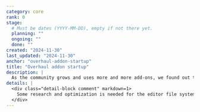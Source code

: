 ```yaml
---
category: core
rank: 0
stage:
  # Must be dates (YYYY-MM-DD), empty if not there yet.
  planning: ""
  ongoing: ""
  done: ""
created: "2024-11-30"
last_updated: "2024-11-30"
anchor: "overhaul-addon-startup"
title: "Overhaul addon startup"
description: |
  As the community grows and uses more and more add-ons, we found out that the current add-on startup logic is reaching its limits, as sometimes, you need to reload the editor for new add-ons to work. That’s why we intend to overhaul it to make the experience seamless.
details: |
  <div class="detail-block comment" markdown=1>
    Some research and optimization is needed for the editor file system access. We need to optimize all file access extensions. Ultimately, we need to rethink the current system in order to overhaul it.
  </div>
---
```


